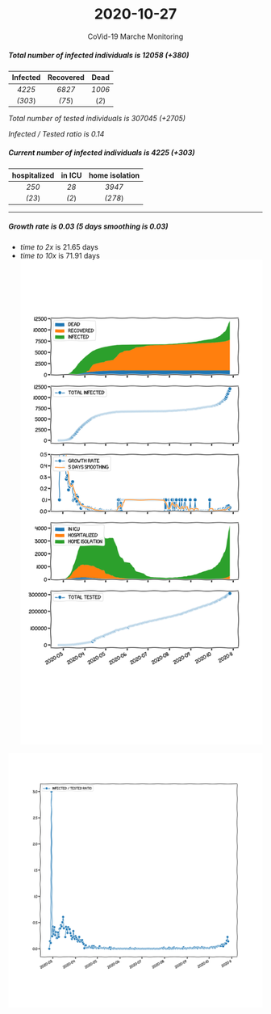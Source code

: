 <div align='center'>

# 2020-10-27
CoVid-19 Marche Monitoring
</div>

##### Total number of infected individuals is 12058 (+380)
Infected | Recovered | Dead
:---: | :---: | :---:
*4225* | *6827* | *1006*
*(303*) | *(75*) | (*2*)

*Total number of tested individuals is 307045 (+2705)*

*Infected / Tested ratio is 0.14*
##### Current number of infected individuals is 4225 (+303)
hospitalized | in ICU | home isolation
:---: | :---: | :---:
*250* |*28* |*3947*
*(23*) |*(2*) |*(278*)
***
##### Growth rate is 0.03 (5 days smoothing is 0.03)
- *time to 2x* is 21.65 days
- *time to 10x* is 71.91 days
![stats][stats]

![infected_normalized][infected_normalized]

[stats]: stats_Marche.png
[infected_normalized]: infected_normalized_Marche.png
